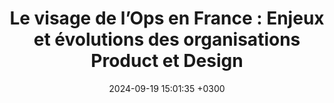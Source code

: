---
title: "Le visage de l’Ops en France : Enjeux et évolutions des organisations Product et Design"
date:   2024-09-19 15:01:35 +0300
image: '/images/meetup-opservatoire.jpg'
image_alt: "Photo de la table ronde avec les intervenants."
targeturl: "https://www.linkedin.com/posts/monsieurguiz_opservatoire-communautaezops-conduiteduchangement-activity-7247266479807590404-eJ9x"
description: "Lors du 1er Meetup de l'Opservatoire chez Join Maestro en 2024."
tags: [Table ronde]
---